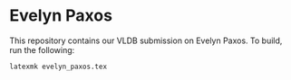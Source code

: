 # Evelyn Paxos

This repository contains our VLDB submission on Evelyn Paxos. To build, run the
following:

```bash
latexmk evelyn_paxos.tex
```
